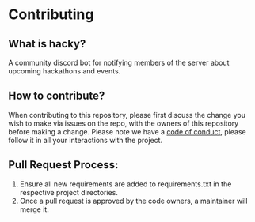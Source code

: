 # Contributing

## What is hacky?

A community discord bot for notifying members of the server about upcoming hackathons and events.

## How to contribute?

When contributing to this repository, please first discuss the change you wish to make via issues on the repo, with the
owners of this repository before making a change.
Please note we have a [code of conduct](CODE_OF_CONDUCT.md), please follow it in all your interactions with the project.

## Pull Request Process:

1. Ensure all new requirements are added to requirements.txt in the respective project directories.
2. Once a pull request is approved by the code owners, a maintainer will merge it.

